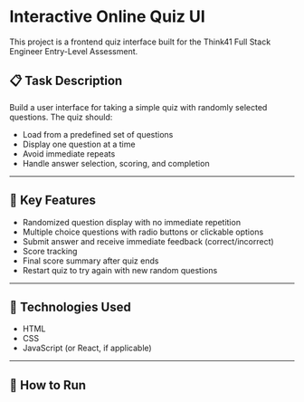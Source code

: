 # Interactive Online Quiz UI

This project is a frontend quiz interface built for the Think41 Full Stack Engineer Entry-Level Assessment.

## 📋 Task Description

Build a user interface for taking a simple quiz with randomly selected questions. The quiz should:
- Load from a predefined set of questions
- Display one question at a time
- Avoid immediate repeats
- Handle answer selection, scoring, and completion

---

## 🧠 Key Features

- Randomized question display with no immediate repetition
- Multiple choice questions with radio buttons or clickable options
- Submit answer and receive immediate feedback (correct/incorrect)
- Score tracking
- Final score summary after quiz ends
- Restart quiz to try again with new random questions

---

## 🚀 Technologies Used

- HTML
- CSS
- JavaScript (or React, if applicable)

---

## 🧪 How to Run


   
